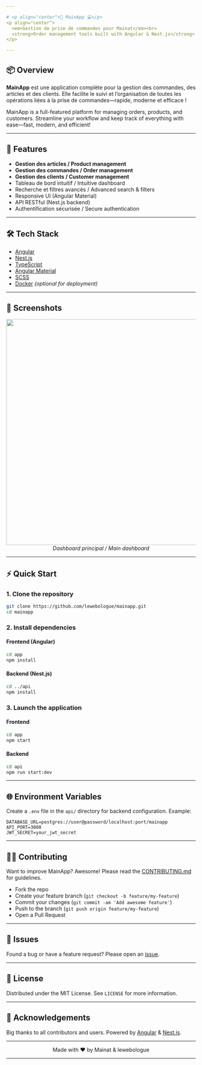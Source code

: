 ```yaml
---

# <p align="center">🚀 MainApp 💻</p>
<p align="center">
  <em>Gestion de prise de commandes pour Mainat</em><br>
  <strong>Order management tools built with Angular & Nest.js</strong>
</p>

---
```


## 📦 Overview

**MainApp** est une application complète pour la gestion des commandes, des articles et des clients. Elle facilite le suivi et l’organisation de toutes les opérations liées à la prise de commandes—rapide, moderne et efficace !

MainApp is a full-featured platform for managing orders, products, and customers. Streamline your workflow and keep track of everything with ease—fast, modern, and efficient!

---

## 🎉 Features

- **Gestion des articles / Product management**
- **Gestion des commandes / Order management**
- **Gestion des clients / Customer management**
- Tableau de bord intuitif / Intuitive dashboard
- Recherche et filtres avancés / Advanced search & filters
- Responsive UI (Angular Material)
- API RESTful (Nest.js backend)
- Authentification sécurisée / Secure authentication

---

## 🛠️ Tech Stack

- [Angular](https://angular.dev/)
- [Nest.js](https://nestjs.com/)
- [TypeScript](https://www.typescriptlang.org/)
- [Angular Material](https://material.angular.io/)
- [SCSS](https://sass-lang.com/)
- [Docker](https://www.docker.com/) *(optional for deployment)*

---

## 📸 Screenshots

<!-- Ajoutez ici des captures d’écran de l’application dans le dossier `docs/screenshots` -->
<p align="center">
  <img src="docs/screenshots/dashboard.png" width="600">
  <br>
  <em>Dashboard principal / Main dashboard</em>
</p>

---

## ⚡️ Quick Start

### 1. Clone the repository

```bash
git clone https://github.com/lewebologue/mainapp.git
cd mainapp
```

### 2. Install dependencies

#### Frontend (Angular)

```bash
cd app
npm install
```

#### Backend (Nest.js)

```bash
cd ../api
npm install
```

### 3. Launch the application

#### Frontend

```bash
cd app
npm start
```

#### Backend

```bash
cd api
npm run start:dev
```

---

## 🌐 Environment Variables

Create a `.env` file in the `api/` directory for backend configuration. Example:

```env
DATABASE_URL=postgres://user@password/localhost:port/mainapp
API_PORT=3000
JWT_SECRET=your_jwt_secret
```

---

## 🧑‍💻 Contributing

Want to improve MainApp? Awesome! Please read the [CONTRIBUTING.md](CONTRIBUTING.md) for guidelines.

- Fork the repo
- Create your feature branch (`git checkout -b feature/my-feature`)
- Commit your changes (`git commit -am 'Add awesome feature'`)
- Push to the branch (`git push origin feature/my-feature`)
- Open a Pull Request

---

## 🐛 Issues

Found a bug or have a feature request? Please open an [issue](https://github.com/lewebologue/mainapp/issues).

---

## 📄 License

Distributed under the MIT License. See `LICENSE` for more information.

---

## 🙌 Acknowledgements

Big thanks to all contributors and users. Powered by [Angular](https://angular.dev/) & [Nest.js](https://nestjs.com/).

---

<p align="center">
  Made with ❤️ by Mainat & lewebologue
</p>

---
